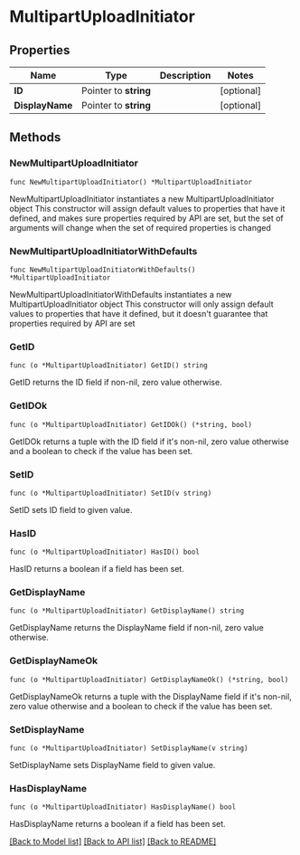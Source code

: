 # MultipartUploadInitiator

## Properties

Name | Type | Description | Notes
------------ | ------------- | ------------- | -------------
**ID** | Pointer to **string** |  | [optional] 
**DisplayName** | Pointer to **string** |  | [optional] 

## Methods

### NewMultipartUploadInitiator

`func NewMultipartUploadInitiator() *MultipartUploadInitiator`

NewMultipartUploadInitiator instantiates a new MultipartUploadInitiator object
This constructor will assign default values to properties that have it defined,
and makes sure properties required by API are set, but the set of arguments
will change when the set of required properties is changed

### NewMultipartUploadInitiatorWithDefaults

`func NewMultipartUploadInitiatorWithDefaults() *MultipartUploadInitiator`

NewMultipartUploadInitiatorWithDefaults instantiates a new MultipartUploadInitiator object
This constructor will only assign default values to properties that have it defined,
but it doesn't guarantee that properties required by API are set

### GetID

`func (o *MultipartUploadInitiator) GetID() string`

GetID returns the ID field if non-nil, zero value otherwise.

### GetIDOk

`func (o *MultipartUploadInitiator) GetIDOk() (*string, bool)`

GetIDOk returns a tuple with the ID field if it's non-nil, zero value otherwise
and a boolean to check if the value has been set.

### SetID

`func (o *MultipartUploadInitiator) SetID(v string)`

SetID sets ID field to given value.

### HasID

`func (o *MultipartUploadInitiator) HasID() bool`

HasID returns a boolean if a field has been set.

### GetDisplayName

`func (o *MultipartUploadInitiator) GetDisplayName() string`

GetDisplayName returns the DisplayName field if non-nil, zero value otherwise.

### GetDisplayNameOk

`func (o *MultipartUploadInitiator) GetDisplayNameOk() (*string, bool)`

GetDisplayNameOk returns a tuple with the DisplayName field if it's non-nil, zero value otherwise
and a boolean to check if the value has been set.

### SetDisplayName

`func (o *MultipartUploadInitiator) SetDisplayName(v string)`

SetDisplayName sets DisplayName field to given value.

### HasDisplayName

`func (o *MultipartUploadInitiator) HasDisplayName() bool`

HasDisplayName returns a boolean if a field has been set.


[[Back to Model list]](../README.md#documentation-for-models) [[Back to API list]](../README.md#documentation-for-api-endpoints) [[Back to README]](../README.md)


